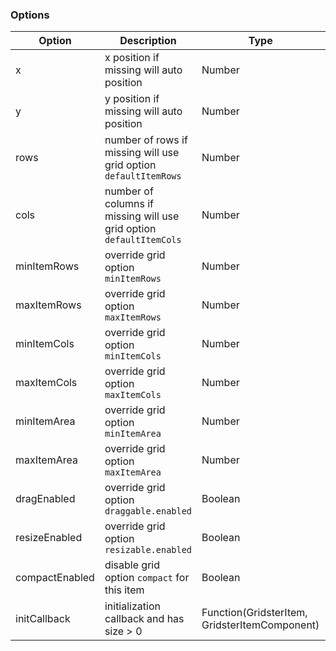 ### Options

| Option         | Description                                                         | Type                                          | Default   |
| -------------- | ------------------------------------------------------------------- | --------------------------------------------- | --------- |
| x              | x position if missing will auto position                            | Number                                        | undefined |
| y              | y position if missing will auto position                            | Number                                        | undefined |
| rows           | number of rows if missing will use grid option `defaultItemRows`    | Number                                        | undefined |
| cols           | number of columns if missing will use grid option `defaultItemCols` | Number                                        | undefined |
| minItemRows    | override grid option `minItemRows`                                  | Number                                        | undefined |
| maxItemRows    | override grid option `maxItemRows`                                  | Number                                        | undefined |
| minItemCols    | override grid option `minItemCols`                                  | Number                                        | undefined |
| maxItemCols    | override grid option `maxItemCols`                                  | Number                                        | undefined |
| minItemArea    | override grid option `minItemArea`                                  | Number                                        | undefined |
| maxItemArea    | override grid option `maxItemArea`                                  | Number                                        | undefined |
| dragEnabled    | override grid option `draggable.enabled`                            | Boolean                                       | undefined |
| resizeEnabled  | override grid option `resizable.enabled`                            | Boolean                                       | undefined |
| compactEnabled | disable grid option `compact` for this item                         | Boolean                                       | undefined |
| initCallback   | initialization callback and has size > 0                            | Function(GridsterItem, GridsterItemComponent) | undefined |
